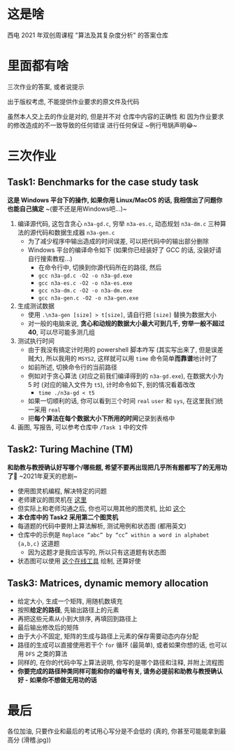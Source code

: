 # 这是啥

西电 2021 年双创周课程 "算法及其复杂度分析" 的答案仓库

# 里面都有啥

三次作业的答案, 或者说提示

出于版权考虑, 不能提供作业要求的原文件及代码

虽然本人交上去的作业是对的, 但是并不对 仓库中内容的正确性 和 因为作业要求的修改造成的不一致导致的任何错误 进行任何保证 ~例行甩锅声明😂~

# 三次作业

## Task1: Benchmarks for the case study task

**这是 Windows 平台下的操作, 如果你用 Linux/MacOS 的话, 我相信出了问题你也能自己搞定** ~(要不还是用Windows吧...)~

1. 编译源代码, 这包含贪心 `n3a-gd.c`, 穷举 `n3a-es.c`, 动态规划 `n3a-dm.c` 三种算法的源代码和数据生成器 `n3a-gen.c`
    - 为了减少程序中输出造成的时间误差, 可以把代码中的输出部分删除
    - Windows 平台的编译命令如下 (如果你已经装好了 GCC 的话, 没装好请自行搜索教程...)
      - 在命令行中, 切换到你源代码所在的路径, 然后
      - `gcc n3a-gd.c -O2 -o n3a-gd.exe`
      - `gcc n3a-es.c -O2 -o n3a-es.exe`
      - `gcc n3a-dm.c -O2 -o n3a-dm.exe`
      - `gcc n3a-gen.c -O2 -o n3a-gen.exe`
2. 生成测试数据
    - 使用 `.\n3a-gen [size] > t[size]`, 请自行把 `[size]` 替换为数据大小
    - 对一般的电脑来说, **贪心和动规的数据大小最大可到几千, 穷举一般不超过 40**, 可以尽可能多测几组
3. 测试执行时间
    - 由于我没有搞定计时用的 powershell 脚本咋写 (其实写出来了, 但是误差贼大), 所以我用的 `MSYS2`, 这样就可以用 `time` 命令简单**而靠谱**地计时了
    - 如前所述, 切换命令行的当前路径
    - 例如对于贪心算法 (对应之前我们编译得到的 `n3a-gd.exe`), 在数据大小为 5 时 (对应的输入文件为 `t5`), 计时命令如下, 别的情况看着改改
      - `time ./n3a-gd < t5`
    - 如果一切顺利的话, 你可以看到三个时间 `real` `user` 和 `sys`, 在这里我们统一采用 `real`
    - 把**每个算法在每个数据大小下所用的时间**记录到表格中
4. 画图, 写报告, 可以参考仓库中 `/Task 1` 中的文件

## Task2: Turing Machine (TM)

**和助教与教授确认好写哪个/哪些题, 希望不要再出现把几乎所有题都写了的无用功了🤦‍** ~2021年夏天的悲剧~

- 使用图灵机编程, 解决特定的问题
- 老师建议的图灵机在 [这里](http://morphett.info/turing/turing.html)
- 但实际上和老师沟通之后, 你也可以用其他的图灵机, 比如 [这个](https://turingmachinesimulator.com/)
- **本仓库中的 Task2 采用第二个图灵机**
- 每道题的代码中要附上算法解析, 测试用例和状态图 (都用英文)
- 仓库中的示例是 `Replace “abc” by “cc” within a word in alphabet {a,b,c}` 这道题
  - 因为这题才是我应该写的, 所以只有这道题有状态图
- 状态图可以使用 [这个在线工具](https://app.diagrams.net/) 绘制, 还算好使

## Task3: Matrices, dynamic memory allocation

- 给定大小, 生成一个矩阵, 用随机数填充
- 按照**给定的路径**, 先输出路径上的元素
- 再把这些元素从小到大排序, 再填回到路径上
- 最后输出修改后的矩阵
- 由于大小不固定, 矩阵的生成与路径上元素的保存需要动态内存分配
- 路径的生成可以直接使用若干个 `for` 循环 (最简单), 或者如果你想的话, 也可以用 `DFS` 之类的算法
- 同样的, 在你的代码中写上算法说明, 你写的是哪个路径和注释, 并附上流程图
- **你要完成的路径种类同样可能和你的编号有关, 请务必提前和助教与教授确认好 - 如果你不想做无用功的话**

# 最后

各位加油, 只要作业和最后的考试用心写分是不会低的 (真的, 你甚至可能能拿到最高分 (滑稽.jpg))
